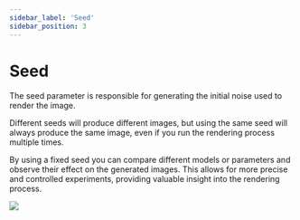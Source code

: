 ```yaml
---
sidebar_label: 'Seed'
sidebar_position: 3
---
```


# Seed

The seed parameter is responsible for generating the initial noise used to render the image.

Different seeds will produce different images, but using the same seed will always produce the same image, even if you run the rendering process multiple times.

By using a fixed seed you can compare different models or parameters and observe their effect on the generated images. This allows for more precise and controlled experiments, providing valuable insight into the rendering process.

<img src="https://stock-image.s3.amazonaws.com/seed.webp"/>